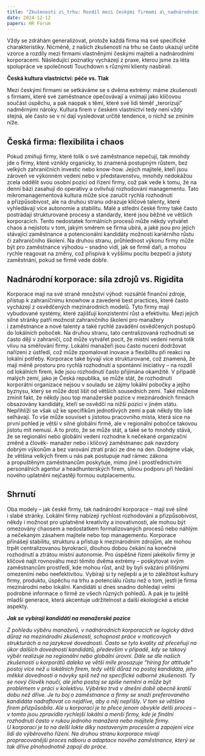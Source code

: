 ```yaml
---
title: "Zkušenosti z\_trhu: Rozdíl mezi českými firmami a\_nadnárodními korporacemi"
date: 2024-12-12
papers: HR Forum
---
```

Vždy se zdráhám generalizovat, protože každá firma má své specifické charakteristiky. Nicméně, z&nbsp;našich zkušeností na trhu se často ukazují určité vzorce a&nbsp;rozdíly mezi firmami vlastněnými českými majiteli a&nbsp;nadnárodními korporacemi. Následující poznatky vycházejí z&nbsp;praxe, kterou jsme za léta spolupráce ve společnosti Touchdown s&nbsp;různými klienty nasbírali.

**Česká kultura vlastnictví: péče vs. Tlak**

Mezi českými firmami se setkáváme se s dvěma extrémy: máme zkušenosti s&nbsp;firmami, které své zaměstnance opečovávají a&nbsp;vnímají jako klíčovou součást úspěchu, a&nbsp;pak naopak s&nbsp;těmi, které své lidi téměř „terorizují" nadměrnými nároky. Kultura firem v&nbsp;českém vlastnictví&nbsp;tedy není vždy stejná, ale často se v&nbsp;ní dají vysledovat určité tendence, o&nbsp;nichž se zmíním níže.&nbsp;

## **Česká firma: flexibilita i&nbsp;chaos**

Pokud zmiňuji firmy, které tolik o&nbsp;své zaměstnance nepečují, tak mnohdy jde o&nbsp;firmy, které vznikly organicky, to znamená postupným růstem, bez velkých zahraničních investic nebo know-how. Jejich majitelé, kteří jsou zároveň ve výkonném vedení nebo v&nbsp;představenstvu, mnohdy nedokážou zcela oddělit svou osobní pozici od řízení firmy, což pak vede k&nbsp;tomu, že na denní bázi zasahují do operativy a&nbsp;ovlivňují rozhodování managementu. Tato mikromanagementová&nbsp;kultura může sice zaručit rychlá rozhodnutí a&nbsp;přizpůsobivost, ale na druhou stranu odrazuje klíčové talenty, které vyhledávají více autonomie a&nbsp;stabilitu. Malé a&nbsp;střední české firmy také často postrádají strukturované procesy a&nbsp;standardy, které jsou běžné ve větších korporacích. Tento nedostatek formálních procesů&nbsp;může někdy vytvářet chaos a&nbsp;nejistotu v&nbsp;tom, jakým směrem se firma ubírá, a&nbsp;jaké jsou pro jejich stávající zaměstnance a&nbsp;potencionální kandidáty možnosti kariérního růstu či zahraničního školení. Na druhou stranu, průhlednost výkonu firmy může být pro zaměstnance výhodou&nbsp;– snadno vidí, jak se firmě daří, a&nbsp;mohou rychle reagovat na změny, což přispívá k&nbsp;vyššímu pocitu bezpečí a&nbsp;jistoty zaměstnání, pokud se firmě vede dobře.

## **Nadnárodní korporace: síla zdrojů vs. Rigidita**

Korporace mají na své straně množství výhod: rozsáhlé finanční zdroje, přístup k&nbsp;zahraničnímu knowhow&nbsp;a&nbsp;zavedené best practices, které často vycházejí z&nbsp;osvědčených mezinárodních modelů. Tyto firmy mají vybudované systémy, které zajišťují konzistentní růst a&nbsp;efektivitu. Mezi jejich silné stránky patří možnost zahraničního školení pro manažery i&nbsp;zaměstnance a&nbsp;nové talenty a&nbsp;také rychlé zavádění osvědčených postupů do lokálních poboček. Na druhou stranu, tato centralizovaná rozhodnutí&nbsp;se často dějí v&nbsp;zahraničí, což může vytvářet pocit, že místní vedení nemá tolik vlivu na směřování firmy. Lokální manažeři jsou často nuceni dodržovat nařízení z&nbsp;ústředí, což může zpomalovat inovace a&nbsp;flexibilitu při reakci na lokální potřeby. Korporace také bývají více strukturované, což znamená, že mají méně prostoru pro rychlá rozhodnutí&nbsp;a&nbsp;spontánní iniciativy&nbsp;– na rozdíl od lokálních firem, kde jsou rozhodnutí často přijímána okamžitě. V&nbsp;případě malých zemí, jako je Česká republika, se může stát, že rozhodnutí korporátní organizace nejsou v souladu se zájmy lokální pobočky a jejího byznysu, který se může dost lišit od větších sousedních zemí. Také můžeme zmínit fakt, že někdy jsou top manažerské pozice v&nbsp;mezinárodních firmách obsazovány kandidáty, kteří se osvědčí na nižší pozici v&nbsp;jiném státu. Nepřihlíží se však už ke specifikům jednotlivých zemí a&nbsp;pak někdy tito lidé selhávají. To vše může souviset s&nbsp;jistotou pracovního místa, která sice na první pohled je větší v&nbsp;silné globální firmě, ale v&nbsp;regionální pobočce takovou jistotu mít nemusí. A&nbsp;to proto, že se může stát, a&nbsp;také se to mnohdy stává, že se regionální nebo globální vedení rozhodne k&nbsp;nečekané organizační změně a&nbsp;člověk- manažer nebo i&nbsp;klíčový zaměstnanec pak navzdory dobrým výkonům a&nbsp;bez varování ztratí práci ze dne na den. Dodejme však, že většina velkých firem u&nbsp;nás pak postupuje nad rámec zákona a&nbsp;propuštěným zaměstnancům poskytuje, mimo jiné i&nbsp;prostřednictvím personálních agentur a&nbsp;headhunterských firem, silnou podporu při hledání nového uplatnění nejčastěji formou outplacementu.

## **Shrnutí**

Oba modely&nbsp;– jak české firmy, tak nadnárodní korporace – mají své silné i&nbsp;slabé stránky. Lokální firmy&nbsp;nabízejí rychlost rozhodování a&nbsp;přizpůsobivost, někdy i&nbsp;možnost pro uplatněné kreativity a&nbsp;inovativnosti, ale mohou být omezovány chaosem a nedostatkem formalizovaných procesů nebo náhlým a nečekaným zásahem majitele nebo top managementu. Korporace přinášejí stabilitu, strukturu a&nbsp;přístup k&nbsp;mezinárodním zdrojům, ale mohou trpět centralizovanou byrokracií, dlouhou dobou čekání na konečné rozhodnutí a&nbsp;ztrátou místní autonomie. Pro úspěšné řízení jakékoliv firmy je klíčové najít rovnováhu mezi těmito dvěma extrémy – poskytovat svým zaměstnancům prostředí, kde mohou růst, aniž by byli svázáni přílišnými omezeními nebo neefektivitou. Vybírají si ty nejlepší a&nbsp;je to záležitost kultury firmy, produktu, úspěchu na trhu a&nbsp;potenciálu růstu než o&nbsp;tom, jestli je firma mezinárodní nebo lokální. Kandidáti si dnes snadno dohledají velmi podrobné informace o&nbsp;firmě ze všech různých pohledů. A pak je tu ještě mladší generace, která akcentuje udržitelnost a&nbsp;další ekologické a&nbsp;etické aspekty.

***Jak se vybírají kandidáti na manažerské pozice***

*Z&nbsp;pohledu výběru manažerů, v&nbsp;nadnárodních korporacích se logicky dává důraz na mezinárodní zkušenosti, schopnost práce v&nbsp;maticových strukturách a&nbsp;na jazykové dovednosti. Často se tyto kvality až přeceňují na úkor dalších dovedností kandidátů, především v&nbsp;případě, kdy se takový výběr realizuje na regionální nebo globální úrovni. Dále se dle našich zkušeností u&nbsp;korporátů daleko ve větší míře prosazuje "hiring for attitude" postoj více než u&nbsp;lokálních firem, tedy větší důraz na postoj kandidáta, jeho měkké dovednosti a&nbsp;návyky spíš než na specifické odborné zkušenosti. Ty se nový člověk naučí, ale jeho postoj se spíše nemění a&nbsp;může být problémem v&nbsp;práci v&nbsp;kolektivu. Výběrko trvá v&nbsp;dnešní době obecně kratší dobu než dříve. Je tu boj o&nbsp;zaměstnance a&nbsp;firmy se snaží preferovaného kandidáta nadraftovat co nejdříve, aby o&nbsp;něj nepřišly. V&nbsp;tom se většina firem přizpůsobila. Ale u&nbsp;korporací je to přece jenom obvykle delší proces – v&nbsp;tomto jsou zpravidla rychlejší lokální a&nbsp;menší firmy, kde je finální rozhodnutí často v&nbsp;rukou jednoho manažera nebo majitele firmy. U&nbsp;korporací je to na delší lokte díky nastaveným procesům a&nbsp;zapojení více lidí do výběrového řízení. Na druhou stranu korporace mívají propracovanější proces náboru a&nbsp;adaptace nového zaměstnance, který se tak dříve plnohodnotně zapojí do práce*.
